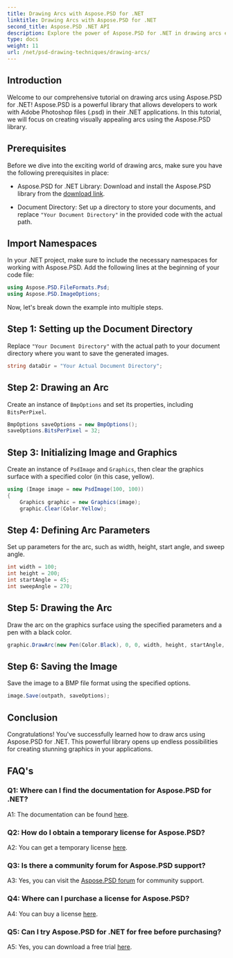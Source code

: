 ```yaml
---
title: Drawing Arcs with Aspose.PSD for .NET
linktitle: Drawing Arcs with Aspose.PSD for .NET
second_title: Aspose.PSD .NET API
description: Explore the power of Aspose.PSD for .NET in drawing arcs effortlessly. Follow our step-by-step tutorial for stunning graphics in your applications.
type: docs
weight: 11
url: /net/psd-drawing-techniques/drawing-arcs/
---
```

## Introduction

Welcome to our comprehensive tutorial on drawing arcs using Aspose.PSD for .NET! Aspose.PSD is a powerful library that allows developers to work with Adobe Photoshop files (.psd) in their .NET applications. In this tutorial, we will focus on creating visually appealing arcs using the Aspose.PSD library.

## Prerequisites

Before we dive into the exciting world of drawing arcs, make sure you have the following prerequisites in place:

- Aspose.PSD for .NET Library: Download and install the Aspose.PSD library from the [download link](https://releases.aspose.com/psd/net/).

- Document Directory: Set up a directory to store your documents, and replace `"Your Document Directory"` in the provided code with the actual path.

## Import Namespaces

In your .NET project, make sure to include the necessary namespaces for working with Aspose.PSD. Add the following lines at the beginning of your code file:

```csharp
using Aspose.PSD.FileFormats.Psd;
using Aspose.PSD.ImageOptions;
```

Now, let's break down the example into multiple steps.

## Step 1: Setting up the Document Directory

Replace `"Your Document Directory"` with the actual path to your document directory where you want to save the generated images.

```csharp
string dataDir = "Your Actual Document Directory";
```

## Step 2: Drawing an Arc

Create an instance of `BmpOptions` and set its properties, including `BitsPerPixel`.

```csharp
BmpOptions saveOptions = new BmpOptions();
saveOptions.BitsPerPixel = 32;
```

## Step 3: Initializing Image and Graphics

Create an instance of `PsdImage` and `Graphics`, then clear the graphics surface with a specified color (in this case, yellow).

```csharp
using (Image image = new PsdImage(100, 100))
{
    Graphics graphic = new Graphics(image);
    graphic.Clear(Color.Yellow);
```

## Step 4: Defining Arc Parameters

Set up parameters for the arc, such as width, height, start angle, and sweep angle.

```csharp
int width = 100;
int height = 200;
int startAngle = 45;
int sweepAngle = 270;
```

## Step 5: Drawing the Arc

Draw the arc on the graphics surface using the specified parameters and a pen with a black color.

```csharp
graphic.DrawArc(new Pen(Color.Black), 0, 0, width, height, startAngle, sweepAngle);
```

## Step 6: Saving the Image

Save the image to a BMP file format using the specified options.

```csharp
image.Save(outpath, saveOptions);
```

## Conclusion

Congratulations! You've successfully learned how to draw arcs using Aspose.PSD for .NET. This powerful library opens up endless possibilities for creating stunning graphics in your applications.

## FAQ's

### Q1: Where can I find the documentation for Aspose.PSD for .NET?

A1: The documentation can be found [here](https://reference.aspose.com/psd/net/).

### Q2: How do I obtain a temporary license for Aspose.PSD?

A2: You can get a temporary license [here](https://purchase.aspose.com/temporary-license/).

### Q3: Is there a community forum for Aspose.PSD support?

A3: Yes, you can visit the [Aspose.PSD forum](https://forum.aspose.com/c/psd/34) for community support.

### Q4: Where can I purchase a license for Aspose.PSD?

A4: You can buy a license [here](https://purchase.aspose.com/buy).

### Q5: Can I try Aspose.PSD for .NET for free before purchasing?

A5: Yes, you can download a free trial [here](https://releases.aspose.com/).

